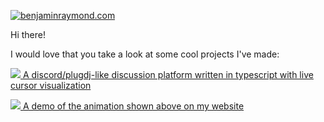 [![benjaminraymond.com](https://raw.githubusercontent.com/7PH/7PH/master/intro-banner.gif)](https://benjaminraymond.com)


Hi there!

I would love that you take a look at some cool projects I've made:

[<img src="https://avatars.githubusercontent.com/u/49348260?s=24&v=4"> A discord/plugdj-like discussion platform written in typescript with live cursor visualization](https://github.com/skychatorg/skychat)

[<img src="https://avatars.githubusercontent.com/u/31401273?s=24&v=4"> A demo of the animation shown above on my website](https://benjaminraymond.com)
